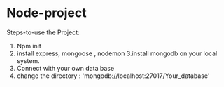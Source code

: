 # Node-project

Steps-to-use the Project:

 1. Npm init
 2. install express, mongoose , nodemon
 3.install mongodb on your local system.
 4. Connect with your own data base
 5.  change the directory : 'mongodb://localhost:27017/Your_database'
